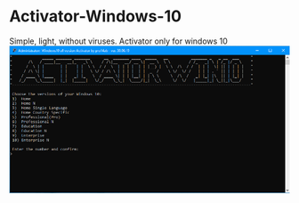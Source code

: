 # Activator-Windows-10
Simple, light, without viruses. Activator only for windows 10
![SS](https://raw.githubusercontent.com/pro14ab/Activator-Windows-10/master/Przechwytywanie.PNG)
